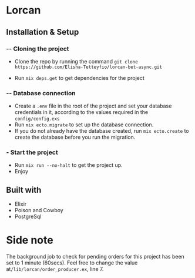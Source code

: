 # Lorcan

## Installation & Setup
### -- Cloning the project
* Clone the repo by running the command `git clone https://github.com/Elisha-Tetteyfio/lorcan-bet-async.git`
- Run `mix deps.get` to get dependencies for the project

### -- Database connection
- Create a `.env` file in the root of the project and set your database credentials in it, according to the values required in the `config/config.exs`
- Run `mix ecto.migrate` to set up the database connection.
- If you do not already have the database created, run `mix ecto.create` to create the database before you run the migration.

### - Start the project
- Run `mix run --no-halt` to get the project up.
- Enjoy

## Built with
- Elixir
- Poison and Cowboy
- PostgreSql

# Side note
The background job to check for pending orders for this project has been set to 1 minute (60secs).
Feel free to change the value at`/lib/lorcan/order_producer.ex`, line 7.

